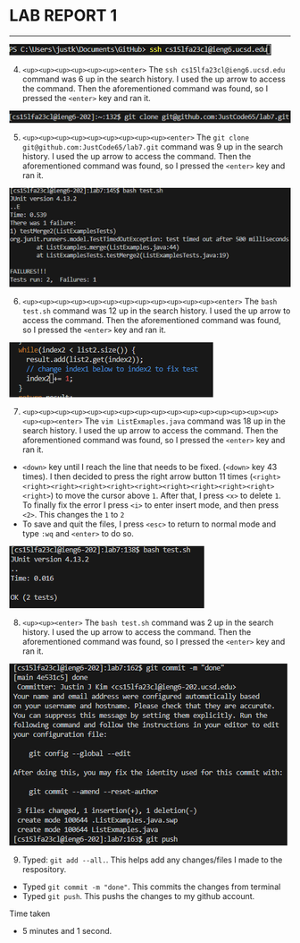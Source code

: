 # **LAB REPORT 1**
***

![Image](lab4_1.png)

4. `<up><up><up><up><up><up><enter>` The `ssh cs15lfa23cl@ieng6.ucsd.edu` command was 6 up in the search history. I used the up arrow to access the command. Then the aforementioned command was found, so I pressed the `<enter>` key and ran it.

![Image](lab4_2.png)

5. `<up><up><up><up><up><up><up><up><up><enter>` The `git clone git@github.com:JustCode65/lab7.git` command was 9 up in the search history. I used the up arrow to access the command. Then the aforementioned command was found, so I pressed the `<enter>` key and ran it.

![Image](lab4_3.png)

6. `<up><up><up><up><up><up><up><up><up><up><up><up><enter>` The `bash test.sh` command was 12 up in the search history. I used the up arrow to access the command. Then the aforementioned command was found, so I pressed the `<enter>` key and ran it.

![Image](lab4_4.png)

7. `<up><up><up><up><up><up><up><up><up><up><up><up><up><up><up><up><up><up><enter>` The `vim ListExmaples.java` command was 18 up in the search history. I used the up arrow to access the command. Then the aforementioned command was found, so I pressed the `<enter>` key and ran it.
  - `<down>` key until I reach the line that needs to be fixed. (`<down>` key 43 times). I then decided to press the right arrow button 11 times (`<right><right><right><right><right><right><right><right><right><right><right>`) to move the cursor above `1`. After that, I press `<x>` to delete `1`. To finally fix the error I press `<i>` to enter insert mode, and then press `<2>`. This changes the `1` to `2`
  - To save and quit the files, I press `<esc>` to return to normal mode and type `:wq` and `<enter>` to do so.
 
![Image](lab4_5.png)

8. `<up><up><enter>` The `bash test.sh` command was 2 up in the search history. I used the up arrow to access the command. Then the aforementioned command was found, so I pressed the `<enter>` key and ran it.

![Image](lab4_6.png)

9. Typed: `git add --all.`. This helps add any changes/files I made to the respository.
- Typed `git commit -m "done"`. This commits the changes from terminal
- Typed `git push`. This pushs the changes to my github account.

Time taken
- 5 minutes and 1 second.

